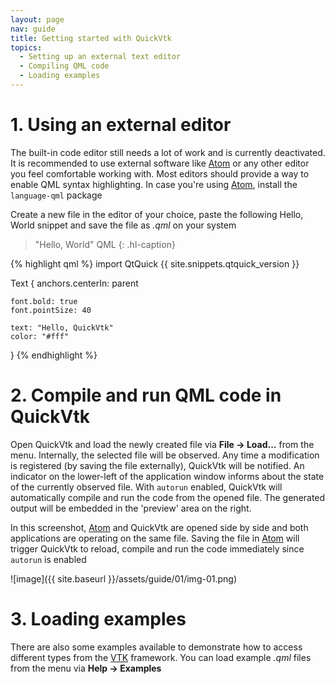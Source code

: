 ```yaml
---
layout: page
nav: guide
title: Getting started with QuickVtk
topics:
  - Setting up an external text editor
  - Compiling QML code
  - Loading examples
---
```


# 1. Using an external editor
The built-in code editor still needs a lot of work and is currently deactivated. It is recommended to use external software like [Atom](https://atom.io/) or any other editor you feel comfortable working with. Most editors should provide a way to enable QML syntax highlighting. In case you're using [Atom](https://atom.io/), install the `language-qml` package

Create a new file in the editor of your choice, paste the following Hello, World snippet and save the file as *.qml* on your system

>"Hello, World" QML
{: .hl-caption}

{% highlight qml %}
import QtQuick {{ site.snippets.qtquick_version }}

Text {
    anchors.centerIn: parent

    font.bold: true
    font.pointSize: 40

    text: "Hello, QuickVtk"
    color: "#fff"
}
{% endhighlight %}

# 2. Compile and run QML code in QuickVtk
Open QuickVtk and load the newly created file via **File &rarr; Load...** from the menu. Internally, the selected file will be observed. Any time a modification is registered (by saving the file externally), QuickVtk will be notified. An indicator on the lower-left of the application window informs about the state of the currently observed file. With `autorun` enabled, QuickVtk will automatically compile and run the code from the opened file. The generated output will be embedded in the 'preview' area on the right.

In this screenshot, [Atom](https://atom.io/) and QuickVtk are opened side by side and both applications are operating on the same file. Saving the file in [Atom](https://atom.io/) will trigger QuickVtk to reload, compile and run the code immediately since `autorun` is enabled

![image]({{ site.baseurl }}/assets/guide/01/img-01.png)

# 3. Loading examples
There are also some examples available to demonstrate how to access different types from the [VTK](https://vtk.org/) framework. You can load example *.qml* files from the menu via **Help &rarr; Examples**
